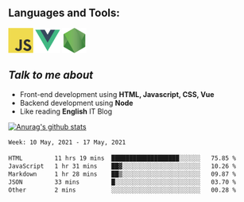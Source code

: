 ## **Languages and Tools:**      
<code><img height="50" src="https://raw.githubusercontent.com/github/explore/80688e429a7d4ef2fca1e82350fe8e3517d3494d/topics/javascript/javascript.png"></code>
<code><img height="50"  src="https://raw.githubusercontent.com/github/explore/80688e429a7d4ef2fca1e82350fe8e3517d3494d/topics/vue/vue.png"></code>
<code><img height="50"  src="https://raw.githubusercontent.com/github/explore/80688e429a7d4ef2fca1e82350fe8e3517d3494d/topics/nodejs/nodejs.png"></code>

## *Talk to me about*
- Front-end development using **HTML, Javascript, CSS, Vue**
- Backend development using **Node**
- Like reading **English** IT Blog    

[![Anurag's github stats](https://github-readme-stats.vercel.app/api?username=qdi5)](https://github.com/anuraghazra/github-readme-stats)    

<!--START_SECTION:waka-->
```text
Week: 10 May, 2021 - 17 May, 2021

HTML         11 hrs 19 mins  ███████████████████░░░░░░   75.85 % 
JavaScript   1 hr 31 mins    ██▓░░░░░░░░░░░░░░░░░░░░░░   10.26 % 
Markdown     1 hr 28 mins    ██▒░░░░░░░░░░░░░░░░░░░░░░   09.87 % 
JSON         33 mins         █░░░░░░░░░░░░░░░░░░░░░░░░   03.70 % 
Other        2 mins          ░░░░░░░░░░░░░░░░░░░░░░░░░   00.28 % 
```
<!--END_SECTION:waka-->
